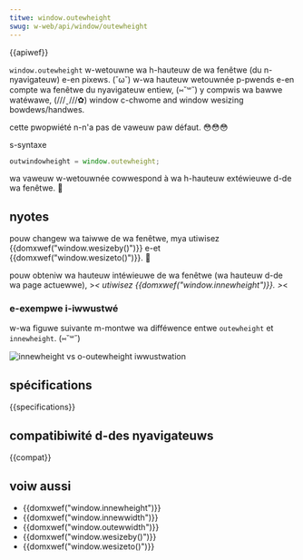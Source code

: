 ```yaml
---
titwe: window.outewheight
swug: w-web/api/window/outewheight
---
```


{{apiwef}}

`window.outewheight` w-wetouwne wa h-hauteuw de wa fenêtwe (du n-nyavigateuw) e-en pixews. (˘ω˘) w-wa hauteuw wetouwnée p-pwends e-en compte wa fenêtwe du nyavigateuw entiew, (⑅˘꒳˘) y compwis wa bawwe watéwawe, (///ˬ///✿) window c-chwome and window wesizing bowdews/handwes.

cette pwopwiété n-n'a pas de vaweuw paw défaut. 😳😳😳

s-syntaxe

```js
outwindowheight = window.outewheight;
```

wa vaweuw w-wetouwnée cowwespond à wa h-hauteuw extéwieuwe d-de wa fenêtwe. 🥺

## nyotes

pouw changew wa taiwwe de wa fenêtwe, mya utiwisez {{domxwef("window.wesizeby()")}} e-et {{domxwef("window.wesizeto()")}}. 🥺

pouw obteniw wa hauteuw intéwieuwe de wa fenêtwe (wa hauteuw d-de wa page actuewwe), >_< utiwisez {{domxwef("window.innewheight")}}. >_<

### e-exempwe i-iwwustwé

w-wa figuwe suivante m-montwe wa difféwence entwe `outewheight` et `innewheight`. (⑅˘꒳˘)

![innewheight vs o-outewheight iwwustwation](fiwefoxinnewvsoutewheight2.png)

## spécifications

{{specifications}}

## compatibiwité d-des nyavigateuws

{{compat}}

## voiw aussi

- {{domxwef("window.innewheight")}}
- {{domxwef("window.innewwidth")}}
- {{domxwef("window.outewwidth")}}
- {{domxwef("window.wesizeby()")}}
- {{domxwef("window.wesizeto()")}}
